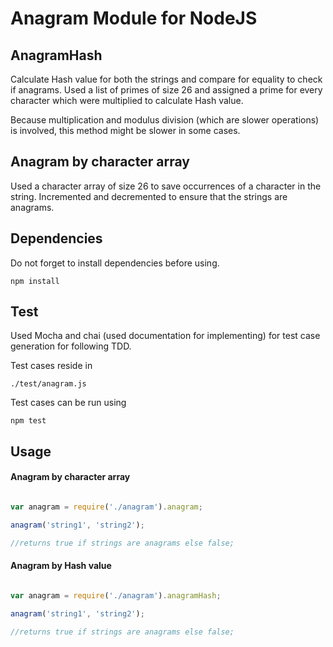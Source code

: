 # Anagram Module for NodeJS

## AnagramHash

Calculate Hash value for both the strings and compare for equality to check if anagrams. Used a list of primes of size 26 and assigned a prime for every character which were multiplied to calculate Hash value.


Because multiplication and modulus division (which are slower operations) is involved, this method might be slower in some cases.

## Anagram by character array

Used a character array of size 26 to save occurrences of a character in the string. Incremented and decremented to ensure that the strings are anagrams.

## Dependencies
Do not forget to install dependencies before using.

```
npm install
```

## Test
Used Mocha and chai (used documentation for implementing) for test case generation for following TDD.

Test cases reside in

```
./test/anagram.js
```

Test cases can be run using

```
npm test
```

## Usage

#### Anagram by character array

```javascript

var anagram = require('./anagram').anagram;

anagram('string1', 'string2');

//returns true if strings are anagrams else false;

```

#### Anagram by Hash value

```javascript

var anagram = require('./anagram').anagramHash;

anagram('string1', 'string2');

//returns true if strings are anagrams else false;

```
